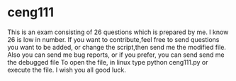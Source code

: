 # ceng111
This is an exam consisting of 26 questions which is prepared by me.
I know 26 is low in number.
If you want to contribute,feel free to send questions you want to be added, or change the script,then send me the modified file.
Also you can send me bug reports, or if you prefer, you can send send me the debugged file
To open the file, in linux type python ceng111.py or execute the file.
I wish you all good luck.
